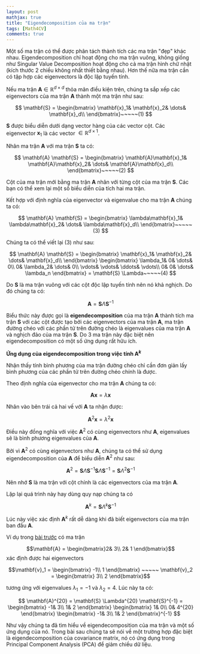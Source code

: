 ```yaml
---
layout: post
mathjax: true
title: "Eigendecomposition của ma trận"
tags: [Math4CV]
comments: true
---
```


Một số ma trận có thể được phân tách thành tích các ma trận "đẹp" khác nhau. Eigendecomposition chỉ hoạt động cho ma trận vuông, không giống như Singular Value Decomposition hoạt động cho cả ma trận hình chữ nhật (kích thước 2 chiều không nhất thiết bằng nhau). Hơn thế nữa ma trận cần có tập hợp các eigenvectors là độc lập tuyến tính.

Nếu ma trận $\mathbf{A} \in \mathbb{R}^{d \times d}$ thỏa mãn điều kiện trên, chúng ta sắp xếp các eigenvectors của ma trận $\mathbf{A}$ thành một ma trận như sau:

$$
\mathbf{S} = 
\begin{bmatrix}
\mathbf{x}_1& \mathbf{x}_2& \dots& \mathbf{x}_d\\
\end{bmatrix}~~~~~(1)
$$

$\mathbf{S}$ được biểu diễn dưới dạng vector hàng của các vector cột. Các eigenvector $\mathbf{x}_1$ là các vector $\in \mathbb{R}^{d \times 1}$.

Nhân ma trận $\mathbf{A}$ với ma trận $\mathbf{S}$ ta có:

$$
\mathbf{A} \mathbf{S} = 
\begin{bmatrix}
\mathbf{A}\mathbf{x}_1& \mathbf{A}\mathbf{x}_2& \dots& \mathbf{A}\mathbf{x}_d\\
\end{bmatrix}~~~~~(2)
$$

Cột của ma trận mới bằng ma trận $\mathbf{A}$ nhân với từng cột của ma trận $\mathbf{S}$. Các bạn có thể xem lại một số biểu diễn của tích hai ma trận.

Kết hợp với định nghĩa của eigenvector và eigenvalue cho ma trận $\mathbf{A}$ chúng ta có:

$$
\mathbf{A} \mathbf{S} = 
\begin{bmatrix}
\lambda\mathbf{x}_1& \lambda\mathbf{x}_2& \dots& \lambda\mathbf{x}_d\\
\end{bmatrix}~~~~~(3)
$$

Chúng ta có thể viết lại (3) như sau:

$$
\mathbf{A} \mathbf{S} = 
\begin{bmatrix}
\mathbf{x}_1& \mathbf{x}_2& \dots& \mathbf{x}_d\\
\end{bmatrix} 
\begin{bmatrix}
\lambda_1& 0& \dots& 0\\
0& \lambda_2& \dots& 0\\
\vdots& \vdots& \ddots& \vdots\\
0& 0& \dots& \lambda_n
\end{bmatrix} = 
\mathbf{S} \Lambda~~~~~(4)
$$

Do $\mathbf{S}$ là ma trận vuông với các cột độc lập tuyến tính nên nó khả nghịch. Do đó chúng ta có:

$$
\mathbf{A} = \mathbf{S} \Lambda \mathbf{S}^{-1}
$$

Biểu thức này được gọi là **eigendecomposition** của ma trận $\mathbf{A}$ thành tích ma trận $\mathbf{S}$ với các cột được tạo bởi các eigenvectors của ma trận $\mathbf{A}$, ma trận đường chéo với các phần tử trên đường chéo là eigenvalues của ma trận $\mathbf{A}$ và nghịch đảo của ma trận $\mathbf{S}$. Do 3 ma trận này đặc biệt nên eigendecomposition có một số ứng dụng rất hữu ích.

**Ứng dụng của eigendecomposition trong việc tính $\mathbf{A}^k$**

Nhận thấy tính bình phương của ma trận đường chéo chỉ cần đơn giản lấy bình phương của các phần tử trên đường chéo chính là được.

Theo định nghĩa của eigenvector cho ma trận $\mathbf{A}$ chúng ta có:

$$
\mathbf{A} \mathbf{x} = \lambda \mathbf{x}
$$

Nhân vào bên trái cả hai vế với $\mathbf{A}$ ta nhận được:

$$
\mathbf{A}^2 \mathbf{x} = \lambda^2 \mathbf{x}
$$

Điều này đồng nghĩa với việc $\mathbf{A}^2$ có cùng eigenvectors như $\mathbf{A}$, eigenvalues sẽ là bình phương eigenvalues của $\mathbf{A}$. 

Bởi vì $\mathbf{A}^2$ có cùng eigenvectors như $\mathbf{A}$, chúng ta có thể sử dụng eigendecomposition của $\mathbf{A}$ để biểu diễn $\mathbf{A}^2$ như sau:

$$
\mathbf{A}^2 = \mathbf{S} \Lambda \mathbf{S}^{-1} \mathbf{S} \Lambda \mathbf{S}^{-1} = \mathbf{S} \Lambda^2 \mathbf{S}^{-1}
$$

Nên nhớ $\mathbf{S}$ là ma trận với cột chính là các eigenvectors của ma trận $\mathbf{A}$.

Lặp lại quá trình này hay dùng quy nạp chúng ta có 

$$
\mathbf{A}^k = \mathbf{S} \Lambda^k \mathbf{S}^{-1}
$$

Lúc này việc xác định $\mathbf{A}^k$ rất dễ dàng khi đã biết eigenvectors của ma trận ban đầu $\mathbf{A}$.

Ví dụ trong [bài trước](https://huytranvan2010.github.io/Eigenvectors-eigenvalues/) có ma trận 

$$\mathbf{A} = \begin{bmatrix}2& 3\\ 2& 1 \end{bmatrix}$$ 
xác định được hai eigenvectors 

$$\mathbf{v}_1 = 
\begin{bmatrix}
-1\\
1
\end{bmatrix} ~~~~~
\mathbf{v}_2 = 
\begin{bmatrix}
3\\
2
\end{bmatrix}$$

tương ứng với eigenvalues $\lambda_1 = -1$ và $\lambda_2 = 4$. Lúc này ta có:

$$
\mathbf{A}^{20} = \mathbf{S} \Lambda^{20} \mathbf{S}^{-1} = 
\begin{bmatrix}
-1& 3\\
1& 2
\end{bmatrix}
\begin{bmatrix}
1& 0\\
0& 4^{20}
\end{bmatrix}
\begin{bmatrix}
-1& 3\\
1& 2
\end{bmatrix}^{-1}
$$

Như vậy chúng ta đã tìm hiểu về eigendecomposition của ma trận và một số ứng dụng của nó. Trong bài sau chúng ta sẽ nói về một trường hợp đặc biệt là eigendecomposition của covariance matrix, nó có ứng dụng trong Principal Component Analysis (PCA) để giảm chiều dữ liệu.

<!--
https://blueblazin.github.io/math/2016/08/18/eigenvalue-decomposition.html
https://guzintamath.com/textsavvy/2019/02/02/eigenvalue-decomposition/
https://www.utdallas.edu/~Herve/Abdi-EVD2007-pretty.pdf
https://www.math.usm.edu/lambers/cos702/cos702_files/docs/PCA.pdf   Lý thuyết hay đầy đủ
https://blog.clairvoyantsoft.com/eigen-decomposition-and-pca-c50f4ca15501
-->
